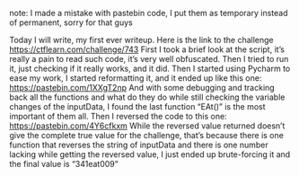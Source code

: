 note: I made a mistake with pastebin code, I put them as temporary instead of permanent, sorry for that guys

Today I will write, my first ever writeup.
Here is the link to the challenge https://ctflearn.com/challenge/743
First I took a brief look at the script, it’s really a pain to read such code, it’s very well obfuscated.
Then I tried to run it, just checking if it really works, and it did.
Then I started using Pycharm to ease my work, I started reformatting it, and it ended up like this one: https://pastebin.com/1XXgT2np
And with some debugging and tracking back all the functions and what do they do while still checking the variable changes of the inputData, I found the last function “EAt()” is the most important of them all.
Then I reversed the code to this one: https://pastebin.com/4Y6cfkxm
While the reversed value returned doesn’t give the complete true value for the challenge, that’s because there is one function that reverses the string of inputData and there is one number lacking while getting the reversed value, I just ended up brute-forcing it and the final value is “341eat009”

